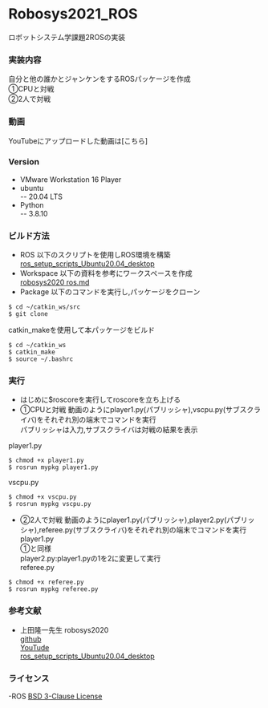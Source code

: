 # Robosys2021_ROS
ロボットシステム学課題2ROSの実装

### 実装内容
自分と他の誰かとジャンケンをするROSパッケージを作成<br>
①CPUと対戦<br>
②2人で対戦<br>

### 動画
YouTubeにアップロードした動画は[こちら]

### Version
- VMware Workstation 16 Player
- ubuntu<br>
-- 20.04 LTS
- Python<br>
-- 3.8.10

### ビルド方法
- ROS
以下のスクリプトを使用しROS環境を構築<br>
[ros_setup_scripts_Ubuntu20.04_desktop](https://github.com/ryuichiueda/ros_setup_scripts_Ubuntu20.04_desktop)<br>
- Workspace
以下の資料を参考にワークスペースを作成<br>
[robosys2020 ros.md](https://github.com/ryuichiueda/robosys2020/blob/master/md/ros.md)<br>
- Package
以下のコマンドを実行し,パッケージをクローン
```
$ cd ~/catkin_ws/src
$ git clone 
```
catkin_makeを使用して本パッケージをビルド
```
$ cd ~/catkin_ws
$ catkin_make
$ source ~/.bashrc
```
### 実行
- はじめに$roscoreを実行してroscoreを立ち上げる
- ①CPUと対戦
動画のようにplayer1.py(パブリッシャ),vscpu.py(サブスクライバ)をそれぞれ別の端末でコマンドを実行<br>
パブリッシャは入力,サブスクライバは対戦の結果を表示<br>

player1.py<br>
```
$ chmod +x player1.py
$ rosrun mypkg player1.py
```

vscpu.py<br>
```
$ chmod +x vscpu.py
$ rosrun mypkg vscpu.py
```

- ②2人で対戦
動画のようにplayer1.py(パブリッシャ),player2.py(パブリッシャ),referee.py(サブスクライバ)をそれぞれ別の端末でコマンドを実行<br>
player1.py<br>
①と同様<br>
player2.py:player1.pyの1を2に変更して実行<br>
referee.py<br>
```
$ chmod +x referee.py
$ rosrun mypkg referee.py
```

### 参考文献
- 上田隆一先生
 robosys2020<br>
 [github](https://github.com/ryuichiueda/robosys2020)<br>
 [YouTude](https://youtu.be/PL85Pw_zQH0)<br>
 [ros_setup_scripts_Ubuntu20.04_desktop](https://github.com/ryuichiueda/ros_setup_scripts_Ubuntu20.04_desktop)<br>

### ライセンス
-ROS
[BSD 3-Clause License](https://github.com/HarukiOgawa1/Robosys2021_ROS/blob/main/LICENSE)
